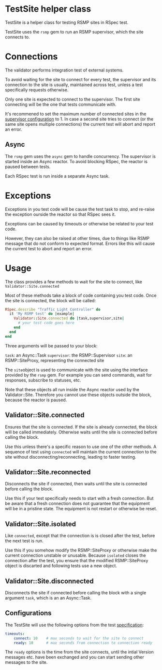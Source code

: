 # TestSite helper class

TestSite is a helper class for testing RSMP sites in RSpec test.

TestSite uses the `rsmp` gem to run an RSMP supervisor, which the site connects to.

# Connections
The validator performs integration test of external systems.

To avoid waiting for the site to connect for every test, the supervisor and its connection to the site is usually, maintained across test, unless a test specifically requests otherwise.

Only one site is expected to connect to the supervisor. The first
site connecting will be the one that tests communicate with.

It's recommened to set the maximum number of connected sites in the [supervisor configuration](configuring.md#options) to 1. In case a second site tries to connect (or the same site opens multiple connections) the current test will abort and report an error.

## Async
The `rsmp` gem uses the `async` gem to handle concurrency. The supervisor is started inside an Async reactor. To avoid blocking RSpec, the reactor is paused between tests. 

Each RSpec test is run inside a separate Async task.

# Exceptions
Exceptions in you test code will be cause the test task to stop,
and re-raise the exception ourside the reactor so that RSpec
sees it.

Exceptions can be caused by timeouts or otherwise be related to your test code.

However, they can also be raised at other times, due to things like RSMP message that do not conform to expected format. Errors like this will cause the current test to abort and report an error.

# Usage
The class provides a few methods to wait for the site to connect, like `Validator::Site.connected`

Most of these methods take a block of code containing you test code. Once the site is connected, the block will be called:

```ruby
RSpec.describe "Traffic Light Controller" do
  it 'My RSMP test' do |example|
    Validator::Site.connected do |task,supervisor,site|
      # your test code goes here
    end
  end
end
```

Three arguments will be passed to your block:

`task`: an Async::Task
`supervisor`: the RSMP::Supervisor
`site`: an RSMP::SiteProxy, representing the connected site

The `site`object is used to communicate with the site using the interface provided by the `rsmp` gem. For example you can send commands, wait for responses, subscribe to statuses, etc.

Note that these objects all run inside the Async reactor used by the Validator::Site. Therefore you cannot use these objects outside the block, because the reactor is paused.

## Validator::Site.connected
Ensures that the site is connected. If the site is already connected, the block will be called immediately. Otherwise waits until the site is connected before calling the block.

Use this unless there's a specific reason to use one of the other methods. A sequence of test using `connected` will  maintain the current connection to the site without disconnecting/reconnecting, leading to faster testing.

## Validator::Site.reconnected
Disconnects the site if connected, then waits until the site is connected before calling the block.

Use this if your test specifically needs to start with a fresh connection. But be aware that a fresh connection does not guarantee that the equipment will be in a pristine state. The equipment is not restart or otherwise be reset.

## Validator::Site.isolated
Like `connected`, except that the connection is is closed after the test, before the next test is run.

Use this if you somehow modify the RSMP::SiteProxy or otherwise make the current connection unstable or unusable. Because `isolated` closes the connection after the test, you ensure that the modified RSMP::SiteProxy object is discarted and following tests use a new object.

## Validator::Site.disconnected
Disconnects the site if connected before calling the block with a single argument `task`, which is an an Async::Task.

## Configurations
The TestSite will use the following options from the test [specification](configuring.md):

```yaml
timeouts:
    connect: 10    # max seconds to wait for the site to connect
    ready: 10      # max seconds from connection to connection ready
```

The `ready` options is the time from the site connects, until the intial Version messages etc. have been exchanged and you can start sending other messages to the site.




